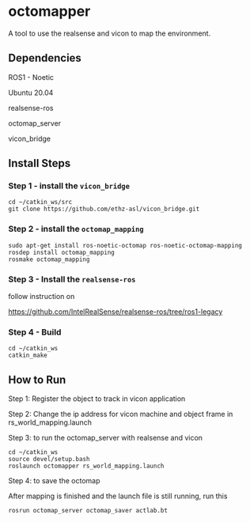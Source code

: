# octomapper

A tool to use the realsense and vicon to map the environment.

## Dependencies

ROS1 - Noetic

Ubuntu 20.04

realsense-ros

octomap_server

vicon_bridge



## Install Steps

### Step 1 - install the `vicon_bridge`

```
cd ~/catkin_ws/src
git clone https://github.com/ethz-asl/vicon_bridge.git
```

### Step 2 - install the `octomap_mapping` 

```
sudo apt-get install ros-noetic-octomap ros-noetic-octomap-mapping
rosdep install octomap_mapping
rosmake octomap_mapping
```

### Step 3 - Install the `realsense-ros`

follow instruction on

https://github.com/IntelRealSense/realsense-ros/tree/ros1-legacy



### Step 4 - Build

```
cd ~/catkin_ws
catkin_make
```



## How to Run

Step 1: Register the object to track in vicon application

Step 2: Change the ip address for vicon machine and object frame in rs_world_mapping.launch

Step 3: to run the octomap_server with realsense and vicon

```
cd ~/catkin_ws
source devel/setup.bash
roslaunch octomapper rs_world_mapping.launch
```

Step 4: to save the octomap

After mapping is finished and the launch file is still running, run this

```
rosrun octomap_server octomap_saver actlab.bt
```



